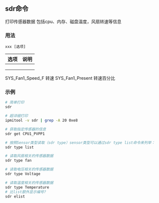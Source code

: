 ## sdr命令
打印传感器数据
包括cpu、内存、磁盘温度，风扇转速等信息

### 用法
```
xxx [选项]
```

| 选项 | 说明
| --- | ---
|  | 
|  | 
|  | 


SYS_Fan1_Speed_F    转速
SYS_Fan1_Present    转速百分比



### 示例
```sh
# 简单打印
sdr

# 超详细打印
ipmitool -v sdr | grep -A 20 0xe8

# 获取指定传感器的信息
sdr get CPU1_PVPP1

# 按照Sensor类型读取（sdr type）sensor类型可以通过sdr type list命令来列举：
sdr type list

# 读取风扇相关的传感器数据
sdr type fan

# 读取电压相关的传感器数据
sdr type Voltage

# 读取温度相关的传感器数据
sdr type Temperature
# 比list额外显示编号?
sdr elist
```